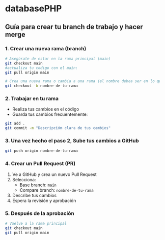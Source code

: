 ﻿# databasePHP
## Guía para crear tu branch de trabajo y hacer merge

### 1. Crear una nueva rama (branch)
```bash
# Asegúrate de estar en la rama principal (main)
git checkout main
#actualiza tu codigo con el main:
git pull origin main

# Crea una nueva rama o cambia a una rama (el nombre debea ser en lo que estes trabajando)
git checkout -b nombre-de-tu-rama
```

### 2. Trabajar en tu rama
- Realiza tus cambios en el código
- Guarda tus cambios frecuentemente:
```bash
git add .
git commit -m "Descripción clara de tus cambios"
```

### 3. Una vez hecho el paso 2, Sube tus cambios a GitHub
```bash
git push origin nombre-de-tu-rama
```

### 4. Crear un Pull Request (PR)
1. Ve a GitHub y crea un nuevo Pull Request
2. Selecciona:
   - Base branch: `main`
   - Compare branch: `nombre-de-tu-rama`
3. Describe tus cambios
4. Espera la revisión y aprobación

### 5. Después de la aprobación
```bash
# Vuelve a la rama principal
git checkout main
git pull origin main
```
